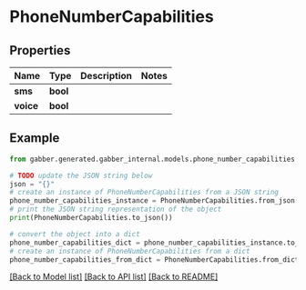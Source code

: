 # PhoneNumberCapabilities


## Properties

Name | Type | Description | Notes
------------ | ------------- | ------------- | -------------
**sms** | **bool** |  | 
**voice** | **bool** |  | 

## Example

```python
from gabber.generated.gabber_internal.models.phone_number_capabilities import PhoneNumberCapabilities

# TODO update the JSON string below
json = "{}"
# create an instance of PhoneNumberCapabilities from a JSON string
phone_number_capabilities_instance = PhoneNumberCapabilities.from_json(json)
# print the JSON string representation of the object
print(PhoneNumberCapabilities.to_json())

# convert the object into a dict
phone_number_capabilities_dict = phone_number_capabilities_instance.to_dict()
# create an instance of PhoneNumberCapabilities from a dict
phone_number_capabilities_from_dict = PhoneNumberCapabilities.from_dict(phone_number_capabilities_dict)
```
[[Back to Model list]](../README.md#documentation-for-models) [[Back to API list]](../README.md#documentation-for-api-endpoints) [[Back to README]](../README.md)


